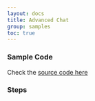 ```yaml
---
layout: docs
title: Advanced Chat
group: samples
toc: true
---
```


### Sample Code

Check the [source code here]()

### Steps 